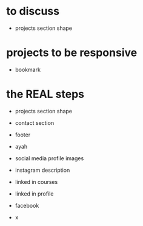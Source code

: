 # to discuss
<!-- - color # -->
<!-- - hello stroke # -->
- projects section shape

# projects to be responsive 
<!-- - manage  -->
- bookmark 


# the REAL steps

- projects section shape 
- contact section
- footer
- ayah



- social media profile images
- instagram description
- linked in courses
- linked in profile 
- facebook 
- x 